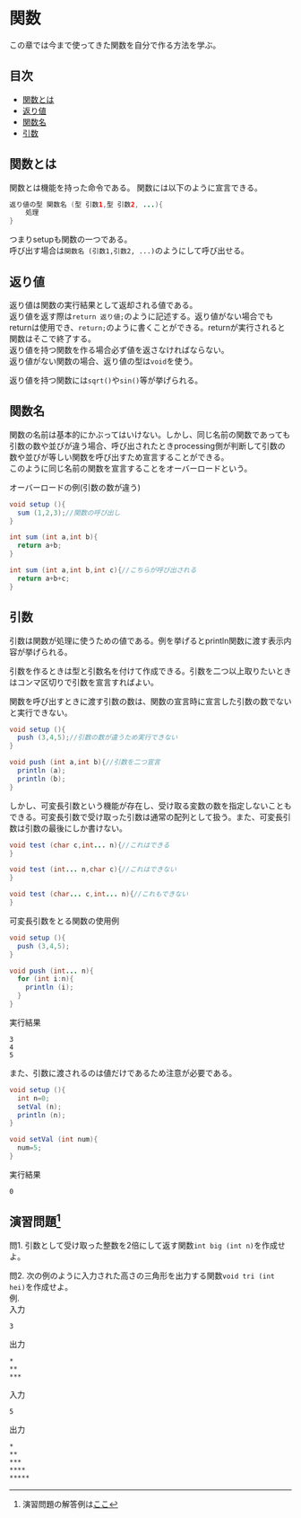 # 関数
この章では今まで使ってきた関数を自分で作る方法を学ぶ。

## 目次
* [関数とは](#関数とは)  
* [返り値](#返り値)  
* [関数名](#関数名)  
* [引数](#引数)

## 関数とは
関数とは機能を持った命令である。
関数には以下のように宣言できる。
```java
返り値の型 関数名 (型 引数1,型 引数2, ...){
    処理
}
```
つまりsetupも関数の一つである。  
呼び出す場合は`関数名 (引数1,引数2, ...)`のようにして呼び出せる。

## 返り値
返り値は関数の実行結果として返却される値である。  
返り値を返す際は`return 返り値;`のように記述する。返り値がない場合でもreturnは使用でき、`return;`のように書くことができる。returnが実行されると関数はそこで終了する。  
返り値を持つ関数を作る場合必ず値を返さなければならない。  
返り値がない関数の場合、返り値の型は`void`を使う。

返り値を持つ関数には`sqrt()`や`sin()`等が挙げられる。

## 関数名
関数の名前は基本的にかぶってはいけない。しかし、同じ名前の関数であっても引数の数や並びが違う場合、呼び出されたときprocessing側が判断して引数の数や並びが等しい関数を呼び出すため宣言することができる。  
このように同じ名前の関数を宣言することをオーバーロードという。

オーバーロードの例(引数の数が違う)
```java
void setup (){
  sum (1,2,3);//関数の呼び出し
}

int sum (int a,int b){
  return a+b;
}

int sum (int a,int b,int c){//こちらが呼び出される
  return a+b+c;
}
```

## 引数
引数は関数が処理に使うための値である。例を挙げるとprintln関数に渡す表示内容が挙げられる。

引数を作るときは型と引数名を付けて作成できる。引数を二つ以上取りたいときはコンマ区切りで引数を宣言すればよい。

関数を呼び出すときに渡す引数の数は、関数の宣言時に宣言した引数の数でないと実行できない。
```java
void setup (){
  push (3,4,5);//引数の数が違うため実行できない
}

void push (int a,int b){//引数を二つ宣言
  println (a);
  println (b);
}
```
しかし、可変長引数という機能が存在し、受け取る変数の数を指定しないこともできる。可変長引数で受け取った引数は通常の配列として扱う。また、可変長引数は引数の最後にしか書けない。
```java
void test (char c,int... n){//これはできる
}

void test (int... n,char c){//これはできない
}

void test (char... c,int... n){//これもできない
}
```

可変長引数をとる関数の使用例
```java
void setup (){
  push (3,4,5);
}

void push (int... n){
  for (int i:n){
    println (i);
  }
}
```
実行結果
```
3
4
5

```
また、引数に渡されるのは値だけであるため注意が必要である。
```java
void setup (){
  int n=0;
  setVal (n);
  println (n);
}

void setVal (int num){
  num=5;
}
```
実行結果
```
0

```

## 演習問題[^1]
問1. 引数として受け取った整数を2倍にして返す関数`int big (int n)`を作成せよ。

問2. 次の例のように入力された高さの三角形を出力する関数`void tri (int hei)`を作成せよ。  
例.  
入力
```
3
```
出力
```
*
**
***

```
入力
```
5
```
出力
```
*
**
***
****
*****

```

[^1]: 演習問題の解答例は[ここ](answers.md)